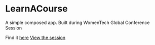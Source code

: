 # LearnACourse
A simple composed app. Built during WomenTech Global Conference Session

Find it [here](https://github.com/peculiaruc/peculiaruc.github.io)
[View the session](https://women-in-tech-conference.vfairs.com/)
